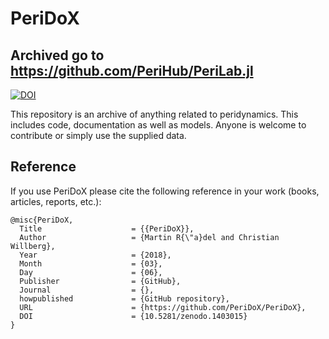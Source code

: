 # PeriDoX

## Archived go to https://github.com/PeriHub/PeriLab.jl

<a href="https://zenodo.org/badge/latestdoi/113985695"><img src="https://zenodo.org/badge/113985695.svg" alt="DOI"></a>

This repository is an archive of anything related to peridynamics. This includes code, documentation as well as models. Anyone is welcome to contribute or simply use the supplied data.

## Reference

If you use PeriDoX please cite the following reference in your work (books, articles, reports, etc.):

    @misc{PeriDoX,
      Title                    = {{PeriDoX}},
      Author                   = {Martin R{\"a}del and Christian Willberg},
      Year                     = {2018},
      Month                    = {03},
      Day                      = {06},
      Publisher                = {GitHub},
      Journal                  = {},
      howpublished             = {GitHub repository},
      URL                      = {https://github.com/PeriDoX/PeriDoX},
      DOI                      = {10.5281/zenodo.1403015}
    }
